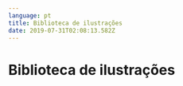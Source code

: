 ```yaml
---
language: pt
title: Biblioteca de ilustrações
date: 2019-07-31T02:08:13.582Z
---
```

# Biblioteca de ilustrações
